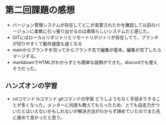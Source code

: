 # 第二回課題の感想

- バージョン管理システムが存在してどこが変更されたかを確認して以前のバージョンに柔軟に引っ張り出せるのは素晴らしいシステムだと感じた。
- GITにはローカルリポジトリとリモートリポジトリが存在してて、ブランチが切りやすくて動作速度も速くなる
- mainからブランチを切ってからブランチ先で編集が基本。編集が完了したらマージする。
- markdownでHTMLがわからずとも簡単な装飾ができた。discordでも使えそうだった。

## ハンズオンの学習
- cdコマンド lsコマンド gitコマンドの学習
どうしようもなく手詰まりすることが多くなった。メンターに何度も教えてもらったため、とても自走力がついたとはいえないかもしれないが解決方法がわからず諦めていたのでまた先に進めて良かったと思う。